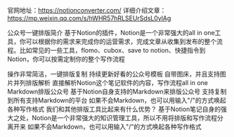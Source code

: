 官网地址：https://notionconverter.com/
详细介绍文章：https://mp.weixin.qq.com/s/hWHR57hRLSEUrSdsL0ylAg

公众号一键排版简介
基于Notion的插件，Notion是一个非常强大的all in one工具，你可以根据你的需求来完成你的运营需求，完成文章从收集到发布的整个流程。比如常见的一些工具，flomo、cubox、save to notion、快捷指令到Notion，你可以按需定制你的整个写作流程

操作非常简洁，一键排版复制
持续更新好看的公众号模板
自带图床，并且支持图片并列排版解析
直接解析Notion这个笔记软件的内容，写作流程all in one
Markdown排版公众号
基于Notion自身支持的Markdown来排版公众号
支持复制到所有支持Markdown的平台
如果不会Markdown，也可以用输入"/"的方式唤起各种写作格式
我们和其他排版工具比起来有什么优势？
基于Notion笔记自身的强大之处，Notion是一个非常强大的知识管理工具，所以不用将排版和写作流程分离开来
如果不会Markdown，也可以用输入"/"的方式唤起各种写作格式